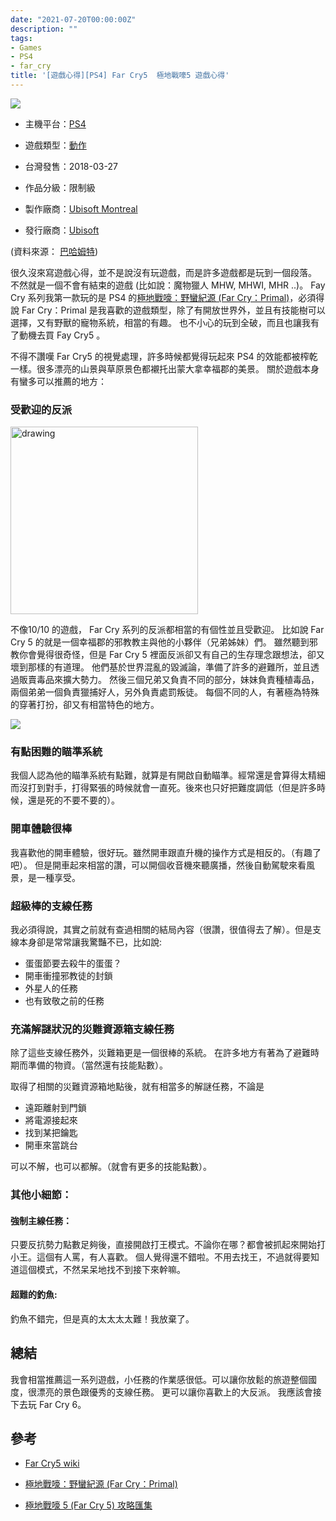 ```yaml
---
date: "2021-07-20T00:00:00Z"
description: ""
tags:
- Games
- PS4
- far_cry
title: '[遊戲心得][PS4] Far Cry5  極地戰嚎5 遊戲心得'
---
```




![](https://upload.wikimedia.org/wikipedia/en/0/03/Far_Cry_5_boxshot.jpg)





- 主機平台：[PS4](https://www.gamer.com.tw/ps4)
- 遊戲類型：[動作](https://acg.gamer.com.tw/index.php?t=1&p=PS4&k=動作)
- 台灣發售：2018-03-27
- 作品分級：限制級

- 製作廠商：[Ubisoft Montreal](https://acg.gamer.com.tw/search.php?st=1&kw=Ubisoft+Montreal)
- 發行廠商：[Ubisoft](https://acg.gamer.com.tw/search.php?st=1&kw=Ubisoft)

(資料來源： [巴哈姆特](https://acg.gamer.com.tw/acgDetail.php?s=89042))



很久沒來寫遊戲心得，並不是說沒有玩遊戲，而是許多遊戲都是玩到一個段落。 不然就是一個不會有結束的遊戲 (比如說：魔物獵人 MHW, MHWI, MHR ..)。 Fay Cry 系列我第一款玩的是 PS4 的[極地戰嚎：野蠻紀源 (Far Cry：Primal)](https://acg.gamer.com.tw/acgDetail.php?s=79994)，必須得說 Far Cry：Primal 是我喜歡的遊戲類型，除了有開放世界外，並且有技能樹可以選擇，又有野獸的寵物系統，相當的有趣。 也不小心的玩到全破，而且也讓我有了動機去買 Fay Cry5 。



不得不讚嘆 Far Cry5 的視覺處理，許多時候都覺得玩起來 PS4 的效能都被榨乾一樣。很多漂亮的山景與草原景色都襯托出蒙大拿幸福郡的美景。 關於遊戲本身有蠻多可以推薦的地方：



### 受歡迎的反派

<img src="https://cdn.vox-cdn.com/thumbor/oTEwscuEVl_whNwrJ39DnRul3Vc=/0x0:2850x1602/1200x800/filters:focal(2001x107:2457x563)/cdn.vox-cdn.com/uploads/chorus_image/image/59176309/Screenshot_2017_12_07_11.50.54.0.png" alt="drawing" width="300"/>

不像10/10 的遊戲， Far Cry 系列的反派都相當的有個性並且受歡迎。 比如說 Far Cry 5 的就是一個幸福郡的邪教教主與他的小夥伴（兄弟姊妹）們。 雖然聽到邪教你會覺得很奇怪，但是 Far Cry 5 裡面反派卻又有自己的生存理念跟想法，卻又壞到那樣的有道理。 他們基於世界混亂的毀滅論，準備了許多的避難所，並且透過販賣毒品來擴大勢力。 然後三個兄弟又負責不同的部分，妹妹負責種植毒品，兩個弟弟一個負責獵捕好人，另外負責處罰叛徒。 每個不同的人，有著極為特殊的穿著打扮，卻又有相當特色的地方。



![](https://cdn-products.eneba.com/resized-products/ndceepit98cuj5fbgjrs_350x200_1x-0.jpg)

### 有點困難的瞄準系統

我個人認為他的瞄準系統有點難，就算是有開啟自動瞄準。經常還是會算得太精細而沒打到對手，打得緊張的時候就會一直死。後來也只好把難度調低（但是許多時候，還是死的不要不要的）。

### 開車體驗很棒

我喜歡他的開車體驗，很好玩。雖然開車跟直升機的操作方式是相反的。（有趣了吧）。 但是開車起來相當的讚，可以開個收音機來聽廣播，然後自動駕駛來看風景，是一種享受。

### 超級棒的支線任務

我必須得說，其實之前就有查過相關的結局內容（很讚，很值得去了解）。但是支線本身卻是常常讓我驚豔不已，比如說:

-  蛋蛋節要去殺牛的蛋蛋？
- 開車衝撞邪教徒的封鎖
- 外星人的任務
- 也有致敬之前的任務

### 充滿解謎狀況的災難資源箱支線任務

除了這些支線任務外，災難箱更是一個很棒的系統。 在許多地方有著為了避難時期而準備的物資。（當然還有技能點數）。

取得了相關的災難資源箱地點後，就有相當多的解謎任務，不論是

- 遠距離射到門鎖
- 將電源接起來
- 找到某把鑰匙
- 開車來當跳台

可以不解，也可以都解。（就會有更多的技能點數）。

### 其他小細節：

#### 強制主線任務： 

只要反抗勢力點數足夠後，直接開啟打王模式。不論你在哪？都會被抓起來開始打小王。這個有人罵，有人喜歡。 個人覺得還不錯啦。不用去找王，不過就得要知道這個模式，不然呆呆地找不到接下來幹嘛。

#### 超難的釣魚:

釣魚不錯完，但是真的太太太太難！我放棄了。



## 總結

我會相當推薦這一系列遊戲，小任務的作業感很低。可以讓你放鬆的旅遊整個國度，很漂亮的景色跟優秀的支線任務。 更可以讓你喜歡上的大反派。 我應該會接下去玩 Far Cry 6。

## 參考

- [Far Cry5 wiki](https://en.wikipedia.org/wiki/Far_Cry_5)

- [極地戰嚎：野蠻紀源 (Far Cry：Primal)](https://acg.gamer.com.tw/acgDetail.php?s=79994)

- [極地戰嚎 5 (Far Cry 5) 攻略匯集](https://www.entertainment14.net/blog/post/110949144-%E6%A5%B5%E5%9C%B0%E6%88%B0%E5%9A%8E-5-far-cry-5-%E6%94%BB%E7%95%A5%E5%8C%AF%E9%9B%86) 
